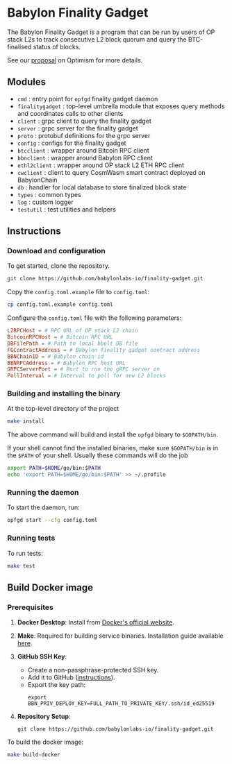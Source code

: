 # Babylon Finality Gadget

The Babylon Finality Gadget is a program that can be run by users of OP stack L2s to track consecutive L2 block quorum and query the BTC-finalised status of blocks.

See our [proposal](https://github.com/ethereum-optimism/specs/discussions/218) on Optimism for more details.

## Modules

- `cmd` : entry point for `opfgd` finality gadget daemon
- `finalitygadget` : top-level umbrella module that exposes query methods and coordinates calls to other clients
- `client` : grpc client to query the finality gadget
- `server` : grpc server for the finality gadget
- `proto` : protobuf definitions for the grpc server
- `config` : configs for the finality gadget
- `btcclient` : wrapper around Bitcoin RPC client
- `bbnclient` : wrapper around Babylon RPC client
- `ethl2client` : wrapper around OP stack L2 ETH RPC client
- `cwclient` : client to query CosmWasm smart contract deployed on BabylonChain
- `db` : handler for local database to store finalized block state
- `types` : common types
- `log` : custom logger
- `testutil` : test utilities and helpers

## Instructions

### Download and configuration

To get started, clone the repository.

```bash
git clone https://github.com/babylonlabs-io/finality-gadget.git
```

Copy the `config.toml.example` file to `config.toml`:

```bash
cp config.toml.example config.toml
```

Configure the `config.toml` file with the following parameters:

```toml
L2RPCHost = # RPC URL of OP stack L2 chain
BitcoinRPCHost = # Bitcoin RPC URL
DBFilePath = # Path to local bbolt DB file
FGContractAddress = # Babylon finality gadget contract address
BBNChainID = # Babylon chain id
BBNRPCAddress = # Babylon RPC host URL
GRPCServerPort = # Port to run the gRPC server on
PollInterval = # Interval to poll for new L2 blocks
```

### Building and installing the binary

At the top-level directory of the project

```bash
make install
```

The above command will build and install the `opfgd` binary to
`$GOPATH/bin`.

If your shell cannot find the installed binaries, make sure `$GOPATH/bin` is in
the `$PATH` of your shell. Usually these commands will do the job

```bash
export PATH=$HOME/go/bin:$PATH
echo 'export PATH=$HOME/go/bin:$PATH' >> ~/.profile
```

### Running the daemon

To start the daemon, run:

```bash
opfgd start --cfg config.toml
```

### Running tests

To run tests:

```bash
make test
```

## Build Docker image

### Prerequisites

1. **Docker Desktop**: Install from [Docker's official website](https://docs.docker.com/desktop/).

2. **Make**: Required for building service binaries. Installation guide available [here](https://sp21.datastructur.es/materials/guides/make-install.html).

3. **GitHub SSH Key**:
   - Create a non-passphrase-protected SSH key.
   - Add it to GitHub ([instructions](https://docs.github.com/en/authentication/connecting-to-github-with-ssh/adding-a-new-ssh-key-to-your-github-account)).
   - Export the key path:
     ```shell
     export BBN_PRIV_DEPLOY_KEY=FULL_PATH_TO_PRIVATE_KEY/.ssh/id_ed25519
     ```

4. **Repository Setup**:
   ```shell
   git clone https://github.com/babylonlabs-io/finality-gadget.git
   ```
To build the docker image:

```bash
make build-docker
```
